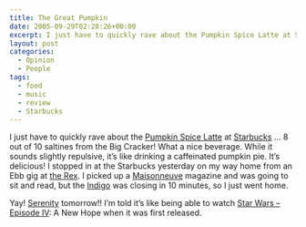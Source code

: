 ```yaml
---
title: The Great Pumpkin
date: 2005-09-29T02:28:26+00:00
excerpt: I just have to quickly rave about the Pumpkin Spice Latte at Starbucks ... 8 out of 10 saltines from the Big Cracker!
layout: post
categories:
  - Opinion
  - People
tags:
  - food
  - music
  - review
  - Starbucks
---
```

I just have to quickly rave about the [Pumpkin Spice Latte](http://www.starbucks.com/menu/drinks/espresso/pumpkin-spice-latte) at [Starbucks](http://www.starbucks.ca/) &#8230; 8 out of 10 saltines from the Big Cracker! What a nice beverage. While it sounds slightly repulsive, it&#8217;s like drinking a caffeinated pumpkin pie. It&#8217;s delicious! I stopped in at the Starbucks yesterday on my way home from an Ebb gig at [the Rex](http://www.therex.ca/). I picked up a [Maisonneuve](http://www.maisonneuve.org/) magazine and was going to sit and read, but the [Indigo](http://www.chapters.indigo.ca/home/storeLocator/storeDetails/278/) was closing in 10 minutes, so I just went home.

Yay! [Serenity](http://www.imdb.com/title/tt0379786/) tomorrow!! I&#8217;m told it&#8217;s like being able to watch [Star Wars &#8211; Episode IV](http://www.imdb.com/title/tt0076759/): A New Hope when it was first released.